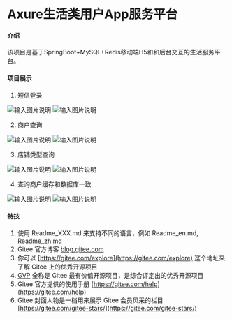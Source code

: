 # Axure生活类用户App服务平台

#### 介绍
该项目是基于SpringBoot+MySQL+Redis移动端H5和和后台交互的生活服务平台。

#### 项目展示

1. 短信登录

![输入图片说明](https://gitee.com/hfnu_112/springboot_04_dianping/raw/master/remoteImg/imge_2023-01-15_18-01-15.png)
![输入图片说明](https://gitee.com/hfnu_112/springboot_04_dianping/raw/master/remoteImg/image_2023-01-15_18-02-18.png)

2. 商户查询

![输入图片说明](https://gitee.com/hfnu_112/springboot_04_dianping/raw/master/remoteImg/image_2023-01-18_23-15-15.png)
![输入图片说明](https://gitee.com/hfnu_112/springboot_04_dianping/raw/master/remoteImg/image_2023-01-18_23-16-22.png)

3. 店铺类型查询

![输入图片说明](https://gitee.com/hfnu_112/springboot_04_dianping/raw/master/remoteImg/image_2023-01-18_23-18-24.png)
![输入图片说明](https://gitee.com/hfnu_112/springboot_04_dianping/raw/master/remoteImg/image_2023-01-18_23-19-30.png)

4. 查询商户缓存和数据库一致

![输入图片说明]()
![输入图片说明]()


#### 特技

1.  使用 Readme\_XXX.md 来支持不同的语言，例如 Readme\_en.md, Readme\_zh.md
2.  Gitee 官方博客 [blog.gitee.com](https://blog.gitee.com)
3.  你可以 [https://gitee.com/explore](https://gitee.com/explore) 这个地址来了解 Gitee 上的优秀开源项目
4.  [GVP](https://gitee.com/gvp) 全称是 Gitee 最有价值开源项目，是综合评定出的优秀开源项目
5.  Gitee 官方提供的使用手册 [https://gitee.com/help](https://gitee.com/help)
6.  Gitee 封面人物是一档用来展示 Gitee 会员风采的栏目 [https://gitee.com/gitee-stars/](https://gitee.com/gitee-stars/)
